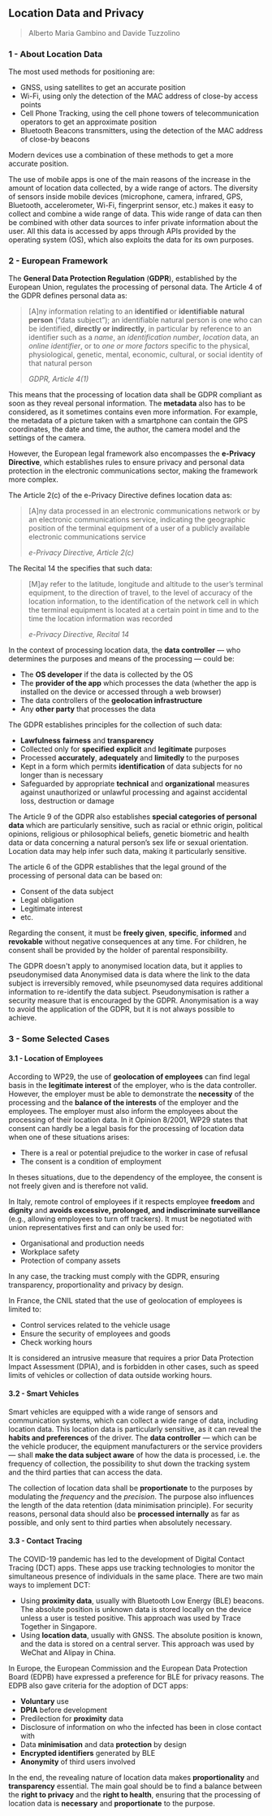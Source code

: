 ## Location Data and Privacy

> Alberto Maria Gambino and Davide Tuzzolino

### 1 - About Location Data

The most used methods for positioning are:

* GNSS, using satellites to get an accurate position
* Wi-Fi, using only the detection of the MAC address of close-by access points
* Cell Phone Tracking, using the cell phone towers of telecommunication operators to get an approximate position
* Bluetooth Beacons transmitters, using the detection of the MAC address of close-by beacons

Modern devices use a combination of these methods to get a more accurate position.

The use of mobile apps is one of the main reasons of the increase in the amount of location data collected, by a wide range of actors. The diversity of sensors inside mobile devices (microphone, camera, infrared, GPS, Bluetooth, accelerometer, Wi-Fi, fingerprint sensor, etc.) makes it easy to collect and combine a wide range of data. This wide range of data can then be combined with other data sources to infer private information about the user. All this data is accessed by apps through APIs provided by the operating system (OS), which also exploits the data for its own purposes.

### 2 - European Framework

The **General Data Protection Regulation** (**GDPR**), established by the European Union, regulates the processing of personal data. The Article 4 of the GDPR defines personal data as:

> \[A\]ny information relating to an **identified** or **identifiable** **natural person** (“data subject”); an identifiable natural person is one who can be identified, **directly or indirectly**, in particular by reference to an identifier such as a *name*, an *identification number*, *location* data, an *online identifier*, or to *one or more factors* specific to the physical, physiological, genetic, mental, economic, cultural, or social identity of that natural person
>
> *GDPR, Article 4(1)*

This means that the processing of location data shall be GDPR compliant as soon as they reveal personal information. The **metadata** also has to be considered, as it sometimes contains even more information. For example, the metadata of a picture taken with a smartphone can contain the GPS coordinates, the date and time, the author, the camera model and the settings of the camera.

However, the European legal framework also encompasses the **e-Privacy Directive**, which establishes rules to ensure privacy and personal data protection in the electronic communications sector, making the framework more complex.

The Article 2(c) of the e-Privacy Directive defines location data as:

> \[A\]ny data processed in an electronic communications network or by an electronic  communications service, indicating the geographic position of the terminal equipment of a user of a publicly available electronic communications service
>
> *e-Privacy Directive, Article 2(c)*

The Recital 14 the specifies that such data:

> \[M\]ay refer to the latitude, longitude and altitude to the user’s terminal equipment, to the direction of travel, to the level of accuracy of the location information, to the identification of the network cell in which the terminal equipment is located at a certain point in time and to the time the location information was recorded
>
> *e-Privacy Directive, Recital 14*

In the context of processing location data, the **data controller** — who determines the purposes and means of the processing — could be:

* The **OS developer** if the data is collected by the OS
* The **provider of the app** which processes the data (whether the app is installed on the device or accessed through a web browser)
* The data controllers of the **geolocation infrastructure**
* Any **other party** that processes the data

The GDPR establishes principles for the collection of such data:

* **Lawfulness** **fairness** and **transparency**
* Collected only for **specified** **explicit** and **legitimate** purposes
* Processed **accurately**, **adequately** and **limitedly** to the purposes
* Kept in a form which permits **identification** of data subjects for no longer than is necessary
* Safeguarded by appropriate **technical** and **organizational** measures against unauthorized or unlawful processing and against accidental loss, destruction or damage

The Article 9 of the GDPR also establishes **special categories of personal data** which are particularly sensitive, such as racial or ethnic origin, political opinions, religious or philosophical beliefs, genetic biometric and health data or data concerning a natural person’s sex life or sexual orientation. Location data may help infer such data, making it particularly sensitive.

The article 6 of the GDPR establishes that the legal ground of the processing of personal data can be based on:

* Consent of the data subject
* Legal obligation
* Legitimate interest
* etc.

Regarding the consent, it must be **freely given**, **specific**, **informed** and **revokable** without negative consequences at any time. For children, he consent shall be provided by the holder of parental responsibility.

The GDPR doesn't apply to anonymised location data, but it applies to pseudonymised data Anonymised data is data where the link to the data subject is irreversibly removed, while pseunomysed data requires additional information to re-identify the data subject. Pseudonymisation is rather a security measure that is encouraged by the GDPR. Anonymisation is a way to avoid the application of the GDPR, but it is not always possible to achieve.

### 3 - Some Selected Cases

#### 3.1 - Location of Employees

According to WP29, the use of **geolocation of employees** can find legal basis in the **legitimate interest** of the employer, who is the data controller. However, the employer must be able to demonstrate the **necessity** of the processing and the **balance of the interests** of the employer and the employees. The employer must also inform the employees about the processing of their location data. In it Opinion 8/2001, WP29 states that consent can hardly be a legal basis for the processing of location data when one of these situations arises:

* There is a real or potential prejudice to the worker in case of refusal
* The consent is a condition of employment

In theses situations, due to the dependency of the employee, the consent is not freely given and is therefore not valid.

In Italy, remote control of employees if it respects employee **freedom** and **dignity** and **avoids excessive, prolonged, and indiscriminate surveillance** (e.g., allowing employees to turn off trackers). It must be negotiated with union representatives first and can only be used for:

* Organisational and production needs
* Workplace safety
* Protection of company assets

In any case, the tracking must comply with the GDPR, ensuring transparency, proportionality and privacy by design.

In France, the CNIL stated that the use of geolocation of employees is limited to:

* Control services related to the vehicle usage
* Ensure the security of employees and goods
* Check working hours

It is considered an intrusive measure that requires a prior Data Protection Impact
Assessment (DPIA), and is forbidden in other cases, such as speed limits of vehicles or collection of data outside working hours.

#### 3.2 - Smart Vehicles

Smart vehicles are equipped with a wide range of sensors and communication systems, which can collect a wide range of data, including location data. This location data is particularly sensitive, as it can reveal the **habits and preferences** of the driver. The **data controller** — which can be the vehicle producer, the equipment manufacturers or the service providers — shall **make the data subject aware** of how the data is processed, i.e. the frequency of collection, the possibility to shut down the tracking system and the third parties that can access the data.

The collection of location data shall be **proportionate** to the purposes by modulating the *frequency* and the *precision*. The purpose also influences the length of the data retention (data minimisation principle). For security reasons, personal data should also be **processed internally** as far as possible, and only sent to third parties when absolutely necessary.

#### 3.3 - Contact Tracing

The COVID-19 pandemic has led to the development of Digital Contact Tracing (DCT) apps. These apps use tracking technologies to monitor the simultaneous presence of individuals in the same place. There are two main ways to implement DCT:

* Using **proximity data**, usually with Bluetooth Low Energy (BLE) beacons. The absolute position is unknown data is stored locally on the device unless a user is tested positive. This approach was used by Trace Together in Singapore.
* Using **location data**, usually with GNSS. The absolute position is known, and the data is stored on a central server. This approach was used by WeChat and Alipay in China.

In Europe, the European Commission and the European Data Protection Board (EDPB) have expressed a preference for BLE for privacy reasons. The EDPB also gave criteria for the adoption of DCT apps:

* **Voluntary** use
* **DPIA** before development
* Predilection for **proximity** data
* Disclosure of information on who the infected has been in close contact with
* Data **minimisation** and data **protection** by design
* **Encrypted identifiers** generated by BLE
* **Anonymity** of third users involved

In the end, the revealing nature of location data makes **proportionality** and **transparency** essential. The main goal should be to find a balance between the **right to privacy** and the **right to health**, ensuring that the processing of location data is **necessary** and **proportionate** to the purpose.
